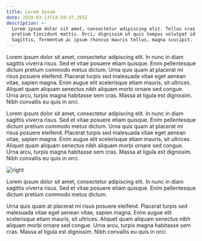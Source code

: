 ```yaml
---
title: Lorem Ipsum
date: 2020-03-13T14:59:37.355Z
description: >-
  Lorem ipsum dolor sit amet, consectetur adipiscing elit. Tellus cras et
  pretium tincidunt mattis. Orci, dignissim ut quis tempus volutpat id morbi.
  Sagittis, fermentum ac ipsum rhoncus mauris tellus, magna suscipit.
---
```

Lorem ipsum dolor sit amet, consectetur adipiscing elit. In nunc in diam sagittis viverra risus. Sed et vitae posuere etiam quisque. Enim pellentesque dictum pretium commodo metus dictum. Urna quis quam at placerat mi risus posuere eleifend. Placerat turpis sed malesuada vitae eget aenean vitae, sapien magna. Enim augue elit scelerisque etiam mauris, sit ultrices. Aliquet quam aliquam senectus nibh aliquam morbi ornare sed congue. Urna arcu, turpis magna habitasse sem cras. Massa at ligula est dignissim. Nibh convallis eu quis in orci.

Lorem ipsum dolor sit amet, consectetur adipiscing elit. In nunc in diam sagittis viverra risus. Sed et vitae posuere etiam quisque. Enim pellentesque dictum pretium commodo metus dictum. Urna quis quam at placerat mi risus posuere eleifend. Placerat turpis sed malesuada vitae eget aenean vitae, sapien magna. Enim augue elit scelerisque etiam mauris, sit ultrices. Aliquet quam aliquam senectus nibh aliquam morbi ornare sed congue. Urna arcu, turpis magna habitasse sem cras. Massa at ligula est dignissim. Nibh convallis eu quis in orci.

![right](/uploads/louis-reed-pwckf7l4-no-unsplash.jpg "lorem")

Lorem ipsum dolor sit amet, consectetur adipiscing elit. In nunc in diam sagittis viverra risus. Sed et vitae posuere etiam quisque. Enim pellentesque dictum pretium commodo metus dictum. 

Urna quis quam at placerat mi risus posuere eleifend. Placerat turpis sed malesuada vitae eget aenean vitae, sapien magna. Enim augue elit scelerisque etiam mauris, sit ultrices. Aliquet quam aliquam senectus nibh aliquam morbi ornare sed congue. Urna arcu, turpis magna habitasse sem cras. Massa at ligula est dignissim. Nibh convallis eu quis in orci.